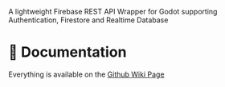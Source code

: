 A lightweight Firebase REST API Wrapper for Godot supporting Authentication, Firestore and Realtime Database

# 📖 Documentation
Everything is available on the [Github Wiki Page](https://github.com/LeoClose/godot-firebase-lite/wiki)
